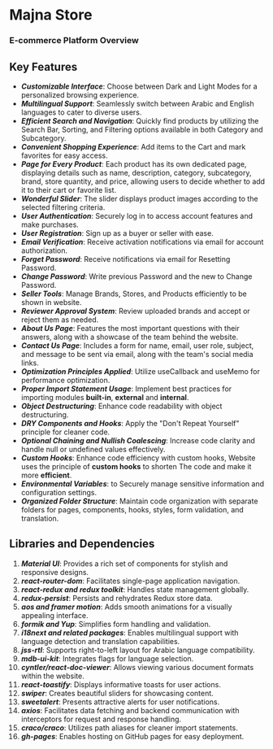# **Majna Store**

### E-commerce Platform Overview

## **Key Features**

- **_Customizable Interface_**: Choose between Dark and Light Modes for a personalized browsing experience.
- **_Multilingual Support_**: Seamlessly switch between Arabic and English languages to cater to diverse users.
- **_Efficient Search and Navigation_**: Quickly find products by utilizing the Search Bar, Sorting, and Filtering options available in both Category and Subcategory.
- **_Convenient Shopping Experience_**: Add items to the Cart and mark favorites for easy access.
- **_Page for Every Product_**: Each product has its own dedicated page, displaying details such as name, description, category, subcategory, brand, store quantity, and price, allowing users to decide whether to add it to their cart or favorite list.
- **_Wonderful Slider_**: The slider displays product images according to the selected filtering criteria.
- **_User Authentication_**: Securely log in to access account features and make purchases.
- **_User Registration_**: Sign up as a buyer or seller with ease.
- **_Email Verification_**: Receive activation notifications via email for account authorization.
- **_Forget Password_**: Receive notifications via email for Resetting Password.
- **_Change Password_**: Write previous Password and the new to Change Password.
- **_Seller Tools_**: Manage Brands, Stores, and Products efficiently to be shown in website.
- **_Reviewer Approval System_**: Review uploaded brands and accept or reject them as needed.
- **_About Us Page_**: Features the most important questions with their answers, along with a showcase of the team behind the website.
- **_Contact Us Page_**: Includes a form for name, email, user role, subject, and message to be sent via email, along with the team's social media links.
- **_Optimization Principles Applied_**: Utilize useCallback and useMemo for performance optimization.
- **_Proper Import Statement Usage_**: Implement best practices for importing modules
  **built-in**, **external** and **internal**.
- **_Object Destructuring_**: Enhance code readability with object destructuring.
- **_DRY Components and Hooks_**: Apply the "Don't Repeat Yourself" principle for cleaner code.
- **_Optional Chaining and Nullish Coalescing_**: Increase code clarity and handle null or undefined values effectively.
- **_Custom Hooks_**: Enhance code efficiency with custom hooks, Website uses the principle of **custom hooks** to shorten The code and make it more **efficient**.
- **_Environmental Variables_**: to Securely manage sensitive information and configuration settings.
- **_Organized Folder Structure_**: Maintain code organization with separate folders for pages, components, hooks, styles, form validation, and translation.

## Libraries and Dependencies

1. **_Material UI_**: Provides a rich set of components for stylish and responsive designs.
2. **_react-router-dom_**: Facilitates single-page application navigation.
3. **_react-redux and redux toolkit_**: Handles state management globally.
4. _**redux-persist**_: Persists and rehydrates Redux store data.
5. _**aos and framer motion**_: Adds smooth animations for a visually appealing interface.
6. _**formik and Yup**_: Simplifies form handling and validation.
7. _**i18next and related packages**_: Enables multilingual support with language detection and translation capabilities.
8. _**jss-rtl**_: Supports right-to-left layout for Arabic language compatibility.
9. **_mdb-ui-kit_**: Integrates flags for language selection.
10. **_cyntler/react-doc-viewer_**: Allows viewing various document formats within the website.
11. **_react-toastify_**: Displays informative toasts for user actions.
12. **_swiper_**: Creates beautiful sliders for showcasing content.
13. **_sweetalert_**: Presents attractive alerts for user notifications.
14. **_axios_**: Facilitates data fetching and backend communication with interceptors for request and response handling.
15. **_craco/craco_**: Utilizes path aliases for cleaner import statements.
16. **_gh-pages_**: Enables hosting on GitHub pages for easy deployment.
